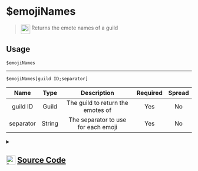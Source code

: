 # $emojiNames
> <img align="top" src="https://upload.wikimedia.org/wikipedia/commons/thumb/e/e4/Infobox_info_icon.svg/160px-Infobox_info_icon.svg.png?20150409153300" alt="image" width="25" height="auto"> Returns the emote names of a guild
## Usage
```
$emojiNames
```
---
```
$emojiNames[guild ID;separator]
```
| Name | Type | Description | Required | Spread
| :---: | :---: | :---: | :---: | :---: |
guild ID | Guild | The guild to return the emotes of | Yes | No
separator | String | The separator to use for each emoji | Yes | No
<details>
<summary>
    
## <img align="top" src="https://cdn4.iconfinder.com/data/icons/iconsimple-logotypes/512/github-512.png" alt="image" width="25" height="auto">  [Source Code](https://github.com/tryforge/ForgeScript-V2/blob/main/src/native/emojiNames.ts)
    
</summary>
    
```ts
import { ImageExtension, ImageSize } from "discord.js"
import { ArgType, NativeFunction, Return } from "../structures"

export default new NativeFunction({
    name: "$emojiNames",
    version: "1.0.0",
    description: "Returns the emote names of a guild",
    brackets: false,
    args: [
        {
            name: "guild ID",
            description: "The guild to return the emotes of",
            rest: false,
            type: ArgType.Guild,
            required: true
        },
        {
            name: "separator",
            description: "The separator to use for each emoji",
            rest: false,
            required: true,
            type: ArgType.String
        }
    ],
    unwrap: true,
    execute(ctx, [ guild, sep ]) {
        return Return.success(
            (guild ?? ctx.guild)?.emojis.cache.map(x => x.toString()).join(sep || ", ")
        )
    },
})
```
    
</details>
